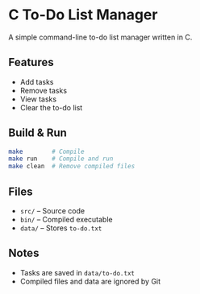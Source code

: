 # C To-Do List Manager

A simple command-line to-do list manager written in C.

## Features

- Add tasks
- Remove tasks
- View tasks
- Clear the to-do list

## Build & Run

```bash
make        # Compile
make run    # Compile and run
make clean  # Remove compiled files
```

## Files

- `src/` – Source code  
- `bin/` – Compiled executable  
- `data/` – Stores `to-do.txt`  

## Notes

- Tasks are saved in `data/to-do.txt`
- Compiled files and data are ignored by Git